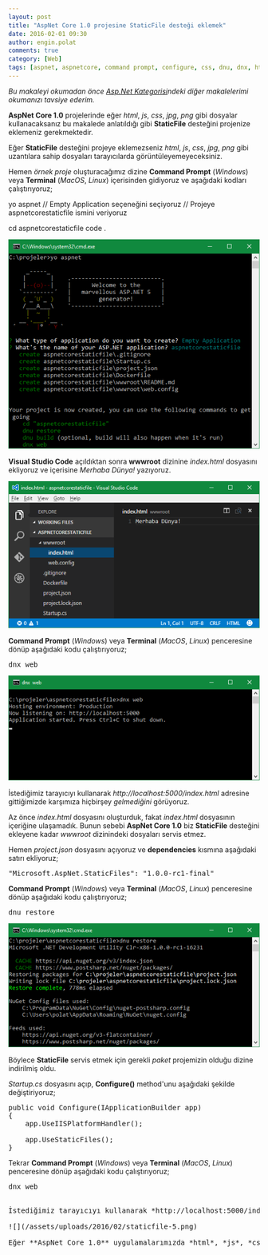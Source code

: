 ```yaml
---
layout: post
title: "AspNet Core 1.0 projesine StaticFile desteği eklemek"
date: 2016-02-01 09:30
author: engin.polat
comments: true
category: [Web]
tags: [aspnet, aspnetcore, command prompt, configure, css, dnu, dnx, html, iapplicationbuilder, javascript, jpg, linux, localhost, macos, png, project.json, restore, startup.cs, staticfiles, terminal, usestaticfiles, visual studio code, web, windows]
---
```

*Bu makaleyi okumadan önce <a href="http://www.enginpolat.com/kategori/asp-net/" target="_blank">Asp.Net Kategorisi</a>ndeki diğer makalelerimi okumanızı tavsiye ederim.*

**AspNet Core 1.0** projelerinde eğer *html*, *js*, *css*, *jpg*, *png* gibi dosyalar kullanacaksanız bu makalede anlatıldığı gibi **StaticFile** desteğini projenize eklemeniz gerekmektedir.

Eğer **StaticFile** desteğini projeye eklemezseniz *html*, *js*, *css*, *jpg*, *png* gibi uzantılara sahip dosyaları tarayıcılarda görüntüleyemeyeceksiniz.

Hemen *örnek proje* oluşturacağımız dizine **Command Prompt** (*Windows*) veya **Terminal** (*MacOS*, *Linux*) içerisinden gidiyoruz ve aşağıdaki kodları çalıştırıyoruz;



yo aspnet
// Empty Application seçeneğini seçiyoruz
// Projeye aspnetcorestaticfile ismini veriyoruz

cd aspnetcorestaticfile
code .</pre>

![](/assets/uploads/2016/02/staticfile-1.png)

**Visual Studio Code** açıldıktan sonra **wwwroot** dizinine *index.html* dosyasını ekliyoruz ve içerisine *Merhaba Dünya!* yazıyoruz.

![](/assets/uploads/2016/02/staticfile-2.png)

**Command Prompt** (*Windows*) veya **Terminal** (*MacOS*, *Linux*) penceresine dönüp aşağıdaki kodu çalıştırıyoruz;

<pre class="brush:csharp">dnx web</pre>

![](/assets/uploads/2016/02/staticfile-4.png)

İstediğimiz tarayıcıyı kullanarak *http://localhost:5000/index.html* adresine gittiğimizde karşımıza hiçbirşey *gelmediğini* görüyoruz.

Az önce *index.html* dosyasını oluşturduk, fakat *index.html* dosyasının içeriğine ulaşamadık. Bunun sebebi **AspNet Core 1.0** biz **StaticFile** desteğini ekleyene kadar *wwwroot* dizinindeki dosyaları servis etmez.

Hemen *project.json* dosyasını açıyoruz ve **dependencies** kısmına aşağıdaki satırı ekliyoruz;

<pre class="brush:csharp">"Microsoft.AspNet.StaticFiles": "1.0.0-rc1-final"</pre>

**Command Prompt** (*Windows*) veya **Terminal** (*MacOS*, *Linux*) penceresine dönüp aşağıdaki kodu çalıştırıyoruz;

<pre class="brush:csharp">dnu restore</pre>

![](/assets/uploads/2016/02/staticfile-3.png)

Böylece **StaticFile** servis etmek için gerekli *paket* projemizin olduğu dizine indirilmiş oldu.

*Startup.cs* dosyasını açıp, **Configure()** method'unu aşağıdaki şekilde değiştiriyoruz;

<pre class="brush:csharp">public void Configure(IApplicationBuilder app)
{
    app.UseIISPlatformHandler();

    app.UseStaticFiles();
}</pre>

Tekrar **Command Prompt** (*Windows*) veya **Terminal** (*MacOS*, *Linux*) penceresine dönüp aşağıdaki kodu çalıştırıyoruz;

<pre class="brush:csharp">dnx web


İstediğimiz tarayıcıyı kullanarak *http://localhost:5000/index.html* adresine gittiğimizde, artık Merhaba Dünya! yazısını görebiliriz.

![](/assets/uploads/2016/02/staticfile-5.png)

Eğer **AspNet Core 1.0** uygulamalarımızda *html*, *js*, *css*, *jpg*, *png* gibi dosyaları kullanmak istiyorsak, **StaticFile** desteğini projemize eklememiz gerekiyor.

